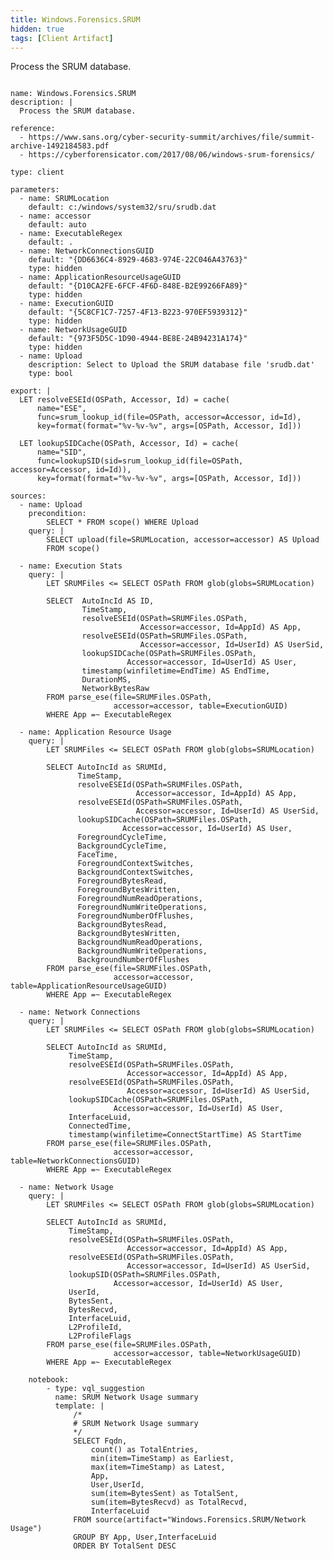 ```yaml
---
title: Windows.Forensics.SRUM
hidden: true
tags: [Client Artifact]
---
```


Process the SRUM database.


<pre><code class="language-yaml">
name: Windows.Forensics.SRUM
description: |
  Process the SRUM database.

reference:
  - https://www.sans.org/cyber-security-summit/archives/file/summit-archive-1492184583.pdf
  - https://cyberforensicator.com/2017/08/06/windows-srum-forensics/

type: client

parameters:
  - name: SRUMLocation
    default: c:/windows/system32/sru/srudb.dat
  - name: accessor
    default: auto
  - name: ExecutableRegex
    default: .
  - name: NetworkConnectionsGUID
    default: &quot;{DD6636C4-8929-4683-974E-22C046A43763}&quot;
    type: hidden
  - name: ApplicationResourceUsageGUID
    default: &quot;{D10CA2FE-6FCF-4F6D-848E-B2E99266FA89}&quot;
    type: hidden
  - name: ExecutionGUID
    default: &quot;{5C8CF1C7-7257-4F13-B223-970EF5939312}&quot;
    type: hidden
  - name: NetworkUsageGUID
    default: &quot;{973F5D5C-1D90-4944-BE8E-24B94231A174}&quot;
    type: hidden
  - name: Upload
    description: Select to Upload the SRUM database file &#x27;srudb.dat&#x27;
    type: bool

export: |
  LET resolveESEId(OSPath, Accessor, Id) = cache(
      name=&quot;ESE&quot;,
      func=srum_lookup_id(file=OSPath, accessor=Accessor, id=Id),
      key=format(format=&quot;%v-%v-%v&quot;, args=[OSPath, Accessor, Id]))

  LET lookupSIDCache(OSPath, Accessor, Id) = cache(
      name=&quot;SID&quot;,
      func=lookupSID(sid=srum_lookup_id(file=OSPath, accessor=Accessor, id=Id)),
      key=format(format=&quot;%v-%v-%v&quot;, args=[OSPath, Accessor, Id]))

sources:
  - name: Upload
    precondition:
        SELECT * FROM scope() WHERE Upload
    query: |
        SELECT upload(file=SRUMLocation, accessor=accessor) AS Upload
        FROM scope()

  - name: Execution Stats
    query: |
        LET SRUMFiles &lt;= SELECT OSPath FROM glob(globs=SRUMLocation)

        SELECT  AutoIncId AS ID,
                TimeStamp,
                resolveESEId(OSPath=SRUMFiles.OSPath,
                             Accessor=accessor, Id=AppId) AS App,
                resolveESEId(OSPath=SRUMFiles.OSPath,
                             Accessor=accessor, Id=UserId) AS UserSid,
                lookupSIDCache(OSPath=SRUMFiles.OSPath,
                          Accessor=accessor, Id=UserId) AS User,
                timestamp(winfiletime=EndTime) AS EndTime,
                DurationMS,
                NetworkBytesRaw
        FROM parse_ese(file=SRUMFiles.OSPath,
                       accessor=accessor, table=ExecutionGUID)
        WHERE App =~ ExecutableRegex

  - name: Application Resource Usage
    query: |
        LET SRUMFiles &lt;= SELECT OSPath FROM glob(globs=SRUMLocation)

        SELECT AutoIncId as SRUMId,
               TimeStamp,
               resolveESEId(OSPath=SRUMFiles.OSPath,
                            Accessor=accessor, Id=AppId) AS App,
               resolveESEId(OSPath=SRUMFiles.OSPath,
                            Accessor=accessor, Id=UserId) AS UserSid,
               lookupSIDCache(OSPath=SRUMFiles.OSPath,
                         Accessor=accessor, Id=UserId) AS User,
               ForegroundCycleTime,
               BackgroundCycleTime,
               FaceTime,
               ForegroundContextSwitches,
               BackgroundContextSwitches,
               ForegroundBytesRead,
               ForegroundBytesWritten,
               ForegroundNumReadOperations,
               ForegroundNumWriteOperations,
               ForegroundNumberOfFlushes,
               BackgroundBytesRead,
               BackgroundBytesWritten,
               BackgroundNumReadOperations,
               BackgroundNumWriteOperations,
               BackgroundNumberOfFlushes
        FROM parse_ese(file=SRUMFiles.OSPath,
                       accessor=accessor, table=ApplicationResourceUsageGUID)
        WHERE App =~ ExecutableRegex

  - name: Network Connections
    query: |
        LET SRUMFiles &lt;= SELECT OSPath FROM glob(globs=SRUMLocation)

        SELECT AutoIncId as SRUMId,
             TimeStamp,
             resolveESEId(OSPath=SRUMFiles.OSPath,
                          Accessor=accessor, Id=AppId) AS App,
             resolveESEId(OSPath=SRUMFiles.OSPath,
                          Accessor=accessor, Id=UserId) AS UserSid,
             lookupSIDCache(OSPath=SRUMFiles.OSPath,
                       Accessor=accessor, Id=UserId) AS User,
             InterfaceLuid,
             ConnectedTime,
             timestamp(winfiletime=ConnectStartTime) AS StartTime
        FROM parse_ese(file=SRUMFiles.OSPath,
                       accessor=accessor, table=NetworkConnectionsGUID)
        WHERE App =~ ExecutableRegex

  - name: Network Usage
    query: |
        LET SRUMFiles &lt;= SELECT OSPath FROM glob(globs=SRUMLocation)

        SELECT AutoIncId as SRUMId,
             TimeStamp,
             resolveESEId(OSPath=SRUMFiles.OSPath,
                          Accessor=accessor, Id=AppId) AS App,
             resolveESEId(OSPath=SRUMFiles.OSPath,
                          Accessor=accessor, Id=UserId) AS UserSid,
             lookupSID(OSPath=SRUMFiles.OSPath,
                       Accessor=accessor, Id=UserId) AS User,
             UserId,
             BytesSent,
             BytesRecvd,
             InterfaceLuid,
             L2ProfileId,
             L2ProfileFlags
        FROM parse_ese(file=SRUMFiles.OSPath,
                       accessor=accessor, table=NetworkUsageGUID)
        WHERE App =~ ExecutableRegex

    notebook:
        - type: vql_suggestion
          name: SRUM Network Usage summary
          template: |
              /*
              # SRUM Network Usage summary
              */
              SELECT Fqdn,
                  count() as TotalEntries,
                  min(item=TimeStamp) as Earliest,
                  max(item=TimeStamp) as Latest,
                  App,
                  User,UserId,
                  sum(item=BytesSent) as TotalSent,
                  sum(item=BytesRecvd) as TotalRecvd,
                  InterfaceLuid
              FROM source(artifact=&quot;Windows.Forensics.SRUM/Network Usage&quot;)
              GROUP BY App, User,InterfaceLuid
              ORDER BY TotalSent DESC

</code></pre>

